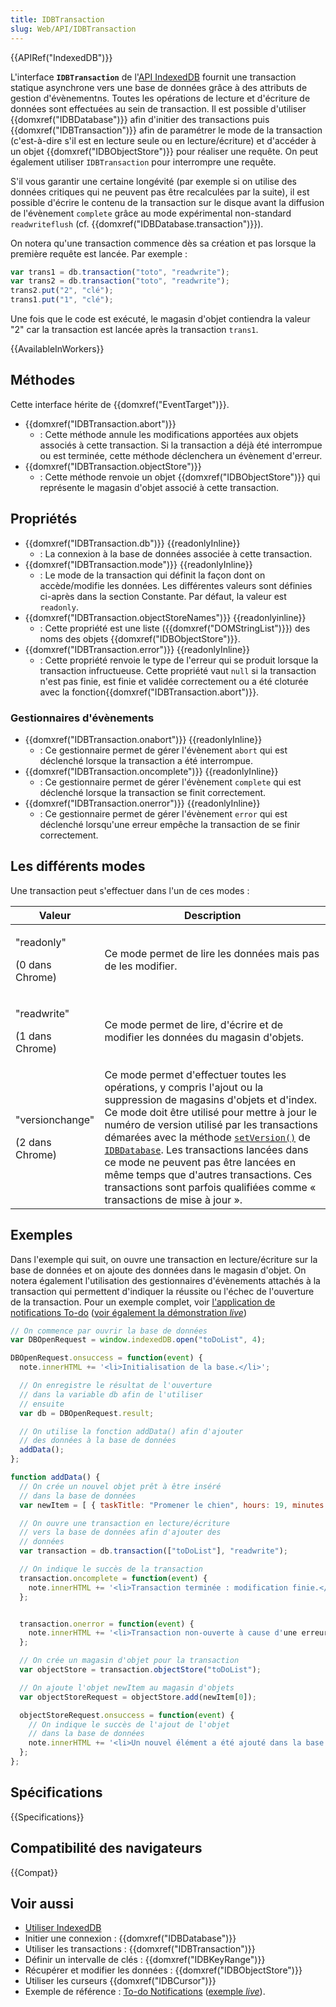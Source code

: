 ```yaml
---
title: IDBTransaction
slug: Web/API/IDBTransaction
---
```


{{APIRef("IndexedDB")}}

L'interface **`IDBTransaction`** de l'[API IndexedDB](/fr/docs/Web/API/API_IndexedDB) fournit une transaction statique asynchrone vers une base de données grâce à des attributs de gestion d'évènementns. Toutes les opérations de lecture et d'écriture de données sont effectuées au sein de transaction. Il est possible d'utiliser {{domxref("IDBDatabase")}} afin d'initier des transactions puis {{domxref("IDBTransaction")}} afin de paramétrer le mode de la transaction (c'est-à-dire s'il est en lecture seule ou en lecture/écriture) et d'accéder à un objet {{domxref("IDBObjectStore")}} pour réaliser une requête. On peut également utiliser `IDBTransaction` pour interrompre une requête.

S'il vous garantir une certaine longévité (par exemple si on utilise des données critiques qui ne peuvent pas être recalculées par la suite), il est possible d'écrire le contenu de la transaction sur le disque avant la diffusion de l'évènement `complete` grâce au mode expérimental non-standard `readwriteflush` (cf. {{domxref("IDBDatabase.transaction")}}).

On notera qu'une transaction commence dès sa création et pas lorsque la première requête est lancée. Par exemple :

```js
var trans1 = db.transaction("toto", "readwrite");
var trans2 = db.transaction("toto", "readwrite");
trans2.put("2", "clé");
trans1.put("1", "clé");
```

Une fois que le code est exécuté, le magasin d'objet contiendra la valeur "2" car la transaction est lancée après la transaction `trans1`.

{{AvailableInWorkers}}

## Méthodes

Cette interface hérite de {{domxref("EventTarget")}}.

- {{domxref("IDBTransaction.abort")}}
  - : Cette méthode annule les modifications apportées aux objets associés à cette transaction. Si la transaction a déjà été interrompue ou est terminée, cette méthode déclenchera un évènement d'erreur.
- {{domxref("IDBTransaction.objectStore")}}
  - : Cette méthode renvoie un objet {{domxref("IDBObjectStore")}} qui représente le magasin d'objet associé à cette transaction.

## Propriétés

- {{domxref("IDBTransaction.db")}} {{readonlyInline}}
  - : La connexion à la base de données associée à cette transaction.
- {{domxref("IDBTransaction.mode")}} {{readonlyInline}}
  - : Le mode de la transaction qui définit la façon dont on accède/modifie les données. Les différentes valeurs sont définies ci-après dans la section Constante. Par défaut, la valeur est `readonly`.
- {{domxref("IDBTransaction.objectStoreNames")}} {{readonlyinline}}
  - : Cette propriété est une liste ({{domxref("DOMStringList")}}) des noms des objets {{domxref("IDBObjectStore")}}.
- {{domxref("IDBTransaction.error")}} {{readonlyInline}}
  - : Cette propriété renvoie le type de l'erreur qui se produit lorsque la transaction infructueuse. Cette propriété vaut `null` si la transaction n'est pas finie, est finie et validée correctement ou a été cloturée avec la fonction{{domxref("IDBTransaction.abort")}}.

### Gestionnaires d'évènements

- {{domxref("IDBTransaction.onabort")}} {{readonlyInline}}
  - : Ce gestionnaire permet de gérer l'évènement `abort` qui est déclenché lorsque la transaction a été interrompue.
- {{domxref("IDBTransaction.oncomplete")}} {{readonlyInline}}
  - : Ce gestionnaire permet de gérer l'évènement `complete` qui est déclenché lorsque la transaction se finit correctement.
- {{domxref("IDBTransaction.onerror")}} {{readonlyInline}}
  - : Ce gestionnaire permet de gérer l'évènement `error` qui est déclenché lorsqu'une erreur empêche la transaction de se finir correctement.

## Les différents modes

Une transaction peut s'effectuer dans l'un de ces modes :

<table class="standard-table">
  <thead>
    <tr>
      <th scope="col">Valeur</th>
      <th scope="col">Description</th>
    </tr>
  </thead>
  <tbody>
    <tr>
      <td>
        <p>"readonly"</p>
        <p>(0 dans Chrome)</p>
      </td>
      <td>Ce mode permet de lire les données mais pas de les modifier.</td>
    </tr>
    <tr>
      <td>
        <p>"readwrite"</p>
        <p>(1 dans Chrome)</p>
      </td>
      <td>
        Ce mode permet de lire, d'écrire et de modifier les données du magasin
        d'objets.
      </td>
    </tr>
    <tr>
      <td>
        <p>"versionchange"</p>
        <p>(2 dans Chrome)</p>
      </td>
      <td>
        Ce mode permet d'effectuer toutes les opérations, y compris l'ajout ou
        la suppression de magasins d'objets et d'index. Ce mode doit être
        utilisé pour mettre à jour le numéro de version utilisé par les
        transactions démarées avec la méthode
        <a href="/fr/docs/Web/API/IDBDatabase"><code>setVersion()</code></a> de
        <code><a href="/fr/docs/Web/API/IDBDatabase">IDBDatabase</a></code
        >. Les transactions lancées dans ce mode ne peuvent pas être lancées en
        même temps que d'autres transactions. Ces transactions sont parfois
        qualifiées comme « transactions de mise à jour ».
      </td>
    </tr>
  </tbody>
</table>

## Exemples

Dans l'exemple qui suit, on ouvre une transaction en lecture/écriture sur la base de données et on ajoute des données dans le magasin d'objet. On notera également l'utilisation des gestionnaires d'évènements attachés à la transaction qui permettent d'indiquer la réussite ou l'échec de l'ouverture de la transaction. Pour un exemple complet, voir [l'application de notifications To-do](https://github.com/mdn/dom-examples/tree/main/to-do-notifications) ([voir également la démonstration _live_](https://mdn.github.io/dom-examples/to-do-notifications/))

```js
// On commence par ouvrir la base de données
var DBOpenRequest = window.indexedDB.open("toDoList", 4);

DBOpenRequest.onsuccess = function(event) {
  note.innerHTML += '<li>Initialisation de la base.</li>';

  // On enregistre le résultat de l'ouverture
  // dans la variable db afin de l'utiliser
  // ensuite
  var db = DBOpenRequest.result;

  // On utilise la fonction addData() afin d'ajouter
  // des données à la base de données
  addData();
};

function addData() {
  // On crée un nouvel objet prêt à être inséré
  // dans la base de données
  var newItem = [ { taskTitle: "Promener le chien", hours: 19, minutes: 30, day: 24, month: "Décembre", year: 2013, notified: "no" } ];

  // On ouvre une transaction en lecture/écriture
  // vers la base de données afin d'ajouter des
  // données
  var transaction = db.transaction(["toDoList"], "readwrite");

  // On indique le succès de la transaction
  transaction.oncomplete = function(event) {
    note.innerHTML += '<li>Transaction terminée : modification finie.</li>';
  };


  transaction.onerror = function(event) {
    note.innerHTML += '<li>Transaction non-ouverte à cause d'une erreur. Les doublons ne sont pas autorisés.</li>';
  };

  // On crée un magasin d'objet pour la transaction
  var objectStore = transaction.objectStore("toDoList");

  // On ajoute l'objet newItem au magasin d'objets
  var objectStoreRequest = objectStore.add(newItem[0]);

  objectStoreRequest.onsuccess = function(event) {
    // On indique le succès de l'ajout de l'objet
    // dans la base de données
    note.innerHTML += '<li>Un nouvel élément a été ajouté dans la base de données.</li>';
  };
};
```

## Spécifications

{{Specifications}}

## Compatibilité des navigateurs

{{Compat}}

## Voir aussi

- [Utiliser IndexedDB](/fr/docs/Web/API/API_IndexedDB/Using_IndexedDB)
- Initier une connexion : {{domxref("IDBDatabase")}}
- Utiliser les transactions : {{domxref("IDBTransaction")}}
- Définir un intervalle de clés : {{domxref("IDBKeyRange")}}
- Récupérer et modifier les données : {{domxref("IDBObjectStore")}}
- Utiliser les curseurs {{domxref("IDBCursor")}}
- Exemple de référence : [To-do Notifications](https://github.com/mdn/dom-examples/tree/main/to-do-notifications) ([exemple _live_](https://mdn.github.io/dom-examples/to-do-notifications/)).
